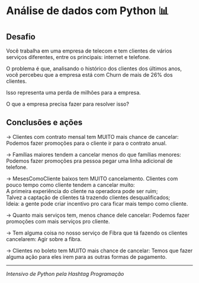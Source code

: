 # Análise de dados com Python 📊

## Desafio
<p> Você trabalha em uma empresa de telecom e tem clientes de vários serviços diferentes, entre os principais: internet e telefone.

O problema é que, analisando o histórico dos clientes dos últimos anos, você percebeu que a empresa está com Churn de mais de 26% dos clientes.

Isso representa uma perda de milhões para a empresa.

O que a empresa precisa fazer para resolver isso?</p>

## Conclusões e ações
<p>
-> Clientes com contrato mensal tem MUITO mais chance de cancelar: 
 Podemos fazer promoções para o cliente ir para o contrato anual.
 
-> Famílias maiores tendem a cancelar menos do que famílias menores: 
 Podemos fazer promoções pra pessoa pegar uma linha adicional de telefone.
 
-> MesesComoCliente baixos tem MUITO cancelamento. Clientes com pouco tempo como cliente tendem a cancelar muito:<br>
 A primeira experiência do cliente na operadora pode ser ruim;<br>
 Talvez a captação de clientes tá trazendo clientes desqualificados;<br>
 Ideia: a gente pode criar incentivo pro cara ficar mais tempo como cliente.
 
-> Quanto mais serviços tem, menos chance dele cancelar:
 Podemos fazer promoções com mais serviços pro cliente.
 
-> Tem alguma coisa no nosso serviço de Fibra que tá fazendo os clientes cancelarem:
 Agir sobre a fibra.
 
-> Clientes no boleto tem MUITO mais chance de cancelar:
 Temos que fazer alguma ação para eles irem para as outras formas de pagamento.
</p>

---

*Intensivo de Python pela Hashtag Programação*
